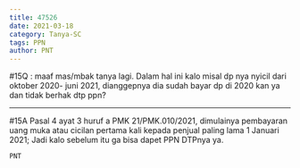 ```yaml
---
title: 47526
date: 2021-03-18
category: Tanya-SC
tags: PPN
author: PNT
---
```


#15Q : maaf mas/mbak tanya lagi. Dalam hal ini kalo misal dp nya nyicil dari oktober 2020- juni 2021, dianggepnya dia sudah bayar dp di 2020 kan ya dan tidak berhak dtp ppn?

---

#15A Pasal 4 ayat 3 huruf a PMK 21/PMK.010/2021, dimulainya pembayaran uang muka atau cicilan pertama kali kepada penjual paling lama 1 Januari 2021; Jadi kalo sebelum itu ga bisa dapet PPN DTPnya ya.

`PNT`
